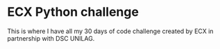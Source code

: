 # ECX Python challenge
This is where I have all my 30 days of code challenge created by ECX in partnership with DSC UNILAG.
